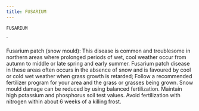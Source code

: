 ```yaml
---
title: FUSARIUM
---
```

`FUSARIUM`

`

Fusarium patch (snow mould):
This disease is common and troublesome in northern areas where prolonged periods of wet, cool weather occur from autumn to middle or late spring and early summer.  Fusarium patch disease in these areas often occurs in the absence of snow and is favoured by cool or cold wet weather when grass growth is retarded;
Follow a recommended fertilizer program for your area and the grass or grasses being grown.  Snow mould damage can be reduced by using balanced fertilization.  Maintain high potassium and phosphorus soil test values.  Avoid fertilization with nitrogen within about 6 weeks of a killing frost.
